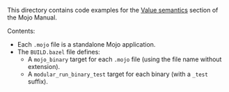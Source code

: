 This directory contains code examples for the
[Value semantics](../../../../../docs/manual/values/value-semantics.mdx) section
of the Mojo Manual.

Contents:

- Each `.mojo` file is a standalone Mojo application.
- The `BUILD.bazel` file defines:
  - A `mojo_binary` target for each `.mojo` file (using the file name without
    extension).
  - A `modular_run_binary_test` target for each binary (with a `_test` suffix).
